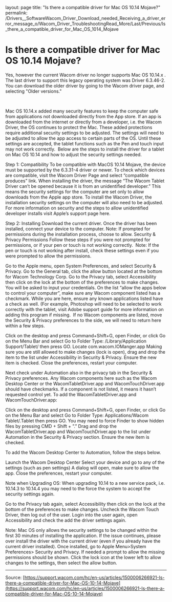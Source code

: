 layout: page
title: "Is there a compatible driver for Mac OS 10.14 Mojave?"
permalink: /Drivers__SoftwareWacom_Driver_Download_needed_Receiving_a_driver_error_message_o/Wacom_Driver_TroubleshootingRead_More/Last/Previous/Is_there_a_compatible_driver_for_Mac_OS_1014_Mojave

# Is there a compatible driver for Mac OS 10.14 Mojave?

Yes, however the current Wacom driver no longer supports Mac OS 10.14.x . The last driver to support this legacy operating system was Driver 6.3.46-2. You can download the older driver by going to the Wacom driver page, and selecting "Older versions."


 


Mac OS 10.14.x added many security features to keep the computer safe from applications not downloaded directly from the App store. If an app is downloaded from the internet or directly from a developer, i.e. the Wacom Driver, the OS continues to protect the Mac. These added protections require additional security settings to be adjusted. The settings will need to be adjusted to allow the app access to certain parts of the OS. Until these settings are accepted, the tablet functions such as the Pen and touch input may not work correctly. 
Below are the steps to install the driver for a tablet on Mac OS 10.14 and how to adjust the security settings needed.


Step 1: Compatibility
To be compatible with MacOS 10.14 Mojave, the device must be supported by the 6.3.31-4 driver or newer. To check which devices are compatible, visit the Wacom Driver Page and select “compatible produces” link.
When installing the driver, the message “The Wacom Tablet Driver can’t be opened because it is from an unidentified developer.” This means the security settings for the computer are set only to allow downloads from the Apple app store. To install the Wacom Driver, the installation security settings on the computer will also need to be adjusted. For more information on security and the steps to allow unidentified developer installs visit Apple’s support page here.


Step 2: Installing
Download the current driver. Once the driver has been installed, connect your device to the computer.
Note: If prompted for permissions during the installation process, choose to allow.
Security & Privacy Permissions
Follow these steps if you were not prompted for permissions, or if your pen or touch is not working correctly. 
Note: If the pen or touch is not working after install, check these settings even if you were prompted to allow the permissions.

Go to the Apple menu, open System Preferences, and select Security & Privacy.
Go to the General tab, click the allow button located at the bottom for Wacom Technology Corp.
Go to the Privacy tab, select Accessibility then click on the lock at the bottom of the preferences to make changes. You will be asked to input your credentials.
On the list “allow the apps below to control your computer”, make sure any Wacom component listed has a checkmark. While you are here, ensure any known applications listed have a check as well. (For example, Photoshop will need to be selected to work correctly with the tablet, visit Adobe support guide for more information on adding this program if missing. 
If no Wacom components are listed, move the Security & Privacy preferences to the side, we will need to return here within a few steps.

Click on the desktop and press Command+Shift+G, open Finder, or click Go on the Menu Bar and select Go to Folder
Type: /Library/Application Support/Tablet/ then press GO.
Locate com.wacom.IOManger.app
Making sure you are still allowed to make changes (lock is open), drag and drop the item to the list under Accessibility in Security & Privacy. Ensure the new item is checked.
Close the preferences, restart your computer.


Next check under Automation also in the privacy tab in the Security & Privacy preferences. Any Wacom components here such as the Wacom Desktop Center or the WacomTabletDriver.app and WacomTouchDriver.app should have checkmarks. If a component is not listed, it means it hasn’t requested control yet.
To add the WacomTabletDriver.app and WacomTouchDriver.app:

Click on the desktop and press Command+Shift+G, open Finder, or click Go on the Menu Bar and select Go to Folder
Type: Applications/Wacom Tablet/.Tablet then press GO. You may need to force Finder to show hidden files by pressing CMD + Shift + ”.”
Drag and drop the WacomTabletDriver.app and WacomTouchDriver.app to the list under Automation in the Security & Privacy section. Ensure the new item is checked.


To add the Wacom Desktop Center to Automation, follow the steps below.

Launch the Wacom Desktop Center
Select your device and go to any of the settings (such as pen settings)
A dialog will open, make sure to allow the app.
Close the preferences, restart your computer.





Note when Upgrading OS: When upgrading 10.14 to a new service pack, i.e. 10.14.3 to 10.14.4 you may need to the force the system to accept the security settings again.

Go to the Privacy tab again, select Accessibility then click on the lock at the bottom of the preferences to make changes.
Uncheck the Wacom Touch Driver, then log out of the user.
Login into the user again, open Accessibility and check the add the driver settings again.



Note: Mac OS only allows the security settings to be changed within the first 30 minutes of installing the application. If the issue continues, please over install the driver with the current driver (even if you already have the current driver installed). Once installed, go to Apple Menu>System Preferences> Security and Privacy. If needed a prompt to allow the missing permissions should be shown. Click the lock icon at the lower left to allow changes to the settings, then select the allow button.

---
Source: [https://support.wacom.com/hc/en-us/articles/1500006266921-Is-there-a-compatible-driver-for-Mac-OS-10-14-Mojave](https://support.wacom.com/hc/en-us/articles/1500006266921-Is-there-a-compatible-driver-for-Mac-OS-10-14-Mojave)
